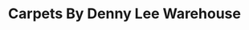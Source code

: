 ---
title: "Carpets By Denny Lee Warehouse"
url: /abingdon/carpets-by-denny-lee-warehouse/
shop: Teppiche
---